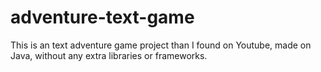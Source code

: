 # adventure-text-game
This is an text adventure game project than I found on Youtube, made on Java, without any extra libraries or frameworks.
